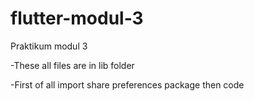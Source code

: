 # flutter-modul-3
Praktikum modul 3

-These all files are in lib folder

-First of all import share preferences package then code 
